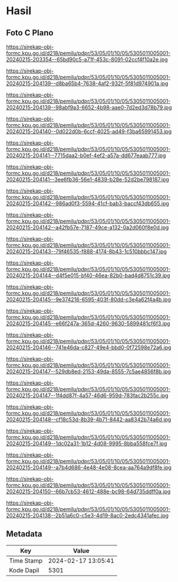 # Hasil

## Foto C Plano

https://sirekap-obj-formc.kpu.go.id/d218/pemilu/pdpr/53/05/01/10/05/5305011005001-20240215-203354--65bd90c5-a71f-453c-8091-02ccf4f10a2e.jpg

https://sirekap-obj-formc.kpu.go.id/d218/pemilu/pdpr/53/05/01/10/05/5305011005001-20240215-204139--d8ba65b4-7638-4af2-932f-5f81d974901a.jpg

https://sirekap-obj-formc.kpu.go.id/d218/pemilu/pdpr/53/05/01/10/05/5305011005001-20240215-204139--98abf9a3-6652-4b98-aae0-7d2ed3d78b79.jpg

https://sirekap-obj-formc.kpu.go.id/d218/pemilu/pdpr/53/05/01/10/05/5305011005001-20240215-204140--0d022d0b-6ccf-4025-ad49-f3ba65991453.jpg

https://sirekap-obj-formc.kpu.go.id/d218/pemilu/pdpr/53/05/01/10/05/5305011005001-20240215-204141--7715daa2-b0ef-4ef2-a57a-dd677eaab777.jpg

https://sirekap-obj-formc.kpu.go.id/d218/pemilu/pdpr/53/05/01/10/05/5305011005001-20240215-204141--3ee6fb36-56e1-4839-b28e-52d2be798187.jpg

https://sirekap-obj-formc.kpu.go.id/d218/pemilu/pdpr/53/05/01/10/05/5305011005001-20240215-204142--986ad0f3-5594-41cf-bab3-baccf43db655.jpg

https://sirekap-obj-formc.kpu.go.id/d218/pemilu/pdpr/53/05/01/10/05/5305011005001-20240215-204142--a42fb57e-7187-49ce-a132-0a2d060f8e0d.jpg

https://sirekap-obj-formc.kpu.go.id/d218/pemilu/pdpr/53/05/01/10/05/5305011005001-20240215-204143--79f46535-f888-4174-8b43-1c510bbbc147.jpg

https://sirekap-obj-formc.kpu.go.id/d218/pemilu/pdpr/53/05/01/10/05/5305011005001-20240215-204144--d4f5e015-bf40-46ea-82b0-bad4d8751c39.jpg

https://sirekap-obj-formc.kpu.go.id/d218/pemilu/pdpr/53/05/01/10/05/5305011005001-20240215-204145--9e374216-6595-403f-80dd-c3e4a62f4a4b.jpg

https://sirekap-obj-formc.kpu.go.id/d218/pemilu/pdpr/53/05/01/10/05/5305011005001-20240215-204145--e66f247a-365d-4260-9630-5899481cf6f3.jpg

https://sirekap-obj-formc.kpu.go.id/d218/pemilu/pdpr/53/05/01/10/05/5305011005001-20240215-204146--741e46da-c827-49e4-bbd0-0f72598e72a6.jpg

https://sirekap-obj-formc.kpu.go.id/d218/pemilu/pdpr/53/05/01/10/05/5305011005001-20240215-204147--529db8ed-2153-49da-8555-7c5ae4856f8b.jpg

https://sirekap-obj-formc.kpu.go.id/d218/pemilu/pdpr/53/05/01/10/05/5305011005001-20240215-204147--1f4dd87f-4a57-46d6-959d-783fac2b255c.jpg

https://sirekap-obj-formc.kpu.go.id/d218/pemilu/pdpr/53/05/01/10/05/5305011005001-20240215-204148--cf18c53d-8b39-4b71-8442-aa8342b74a6d.jpg

https://sirekap-obj-formc.kpu.go.id/d218/pemilu/pdpr/53/05/01/10/05/5305011005001-20240215-204149--1dc02a31-1b12-4d08-9995-8bba558fce7f.jpg

https://sirekap-obj-formc.kpu.go.id/d218/pemilu/pdpr/53/05/01/10/05/5305011005001-20240215-204149--a7b4d686-4e48-4e08-8cea-aa764a9df8fe.jpg

https://sirekap-obj-formc.kpu.go.id/d218/pemilu/pdpr/53/05/01/10/05/5305011005001-20240215-204150--66b7cb53-4612-488e-bc98-64d735ddff0a.jpg

https://sirekap-obj-formc.kpu.go.id/d218/pemilu/pdpr/53/05/01/10/05/5305011005001-20240215-204138--2b51a6c0-c5e3-4d19-8ac0-2edc4341afec.jpg


## Metadata

| Key        | Value               |
| ---------- | ------------------- |
| Time Stamp | 2024-02-17 13:05:41 |
| Kode Dapil | 5301                |



